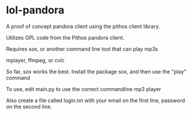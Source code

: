 lol-pandora
===========

A proof of concept pandora client using the pithos client library.


Utilizes GPL code from the Pithos pandora client. 


Requires sox, or another command line tool that can play mp3s

mplayer, ffmpeg, or cvlc

So far, sox works the best. Install the package sox, and then use the "play" command


To use, edit main.py to use the correct commandline mp3 player

Also create a file called login.txt with your email on the first line, password on the second line.
